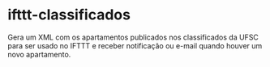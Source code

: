 # ifttt-classificados

Gera um XML com os apartamentos publicados nos classificados da UFSC para ser usado no IFTTT e receber notificação ou e-mail quando houver um novo apartamento.
